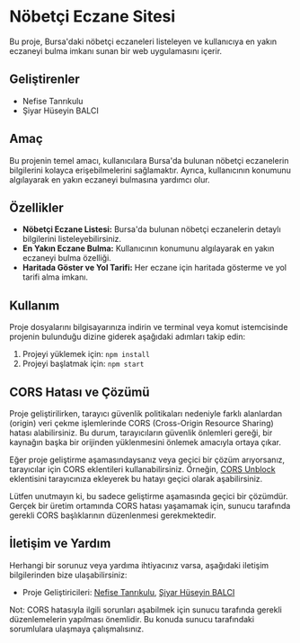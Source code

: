 # Nöbetçi Eczane Sitesi

Bu proje, Bursa'daki nöbetçi eczaneleri listeleyen ve kullanıcıya en yakın eczaneyi bulma imkanı sunan bir web uygulamasını içerir.
## Geliştirenler

- Nefise Tanrıkulu  
- Şiyar Hüseyin BALCI 
## Amaç

Bu projenin temel amacı, kullanıcılara Bursa'da bulunan nöbetçi eczanelerin bilgilerini kolayca erişebilmelerini sağlamaktır. Ayrıca, kullanıcının konumunu algılayarak en yakın eczaneyi bulmasına yardımcı olur.

## Özellikler

- **Nöbetçi Eczane Listesi:** Bursa'da bulunan nöbetçi eczanelerin detaylı bilgilerini listeleyebilirsiniz.
- **En Yakın Eczane Bulma:** Kullanıcının konumunu algılayarak en yakın eczaneyi bulma özelliği.
- **Haritada Göster ve Yol Tarifi:** Her eczane için haritada gösterme ve yol tarifi alma imkanı.

## Kullanım

Proje dosyalarını bilgisayarınıza indirin ve terminal veya komut istemcisinde projenin bulunduğu dizine giderek aşağıdaki adımları takip edin:

1. Projeyi yüklemek için: `npm install`
2. Projeyi başlatmak için: `npm start`


## CORS Hatası ve Çözümü

Proje geliştirilirken, tarayıcı güvenlik politikaları nedeniyle farklı alanlardan (origin) veri çekme işlemlerinde CORS (Cross-Origin Resource Sharing) hatası alabilirsiniz. Bu durum, tarayıcıların güvenlik önlemleri gereği, bir kaynağın başka bir orijinden yüklenmesini önlemek amacıyla ortaya çıkar.

Eğer proje geliştirme aşamasındaysanız veya geçici bir çözüm arıyorsanız, tarayıcılar için CORS eklentileri kullanabilirsiniz. Örneğin, [CORS Unblock](https://chrome.google.com/webstore/detail/cors-unblock/lfhmikememgdcahcdlaciloancbhjino) eklentisini tarayıcınıza ekleyerek bu hatayı geçici olarak aşabilirsiniz.

Lütfen unutmayın ki, bu sadece geliştirme aşamasında geçici bir çözümdür. Gerçek bir üretim ortamında CORS hatası yaşamamak için, sunucu tarafında gerekli CORS başlıklarının düzenlenmesi gerekmektedir.

## İletişim ve Yardım

Herhangi bir sorunuz veya yardıma ihtiyacınız varsa, aşağıdaki iletişim bilgilerinden bize ulaşabilirsiniz:

- Proje Geliştiricileri: [Nefise Tanrıkulu](mailto:nefisetanrikulu@gmail.com), [Şiyar Hüseyin BALCI](mailto:oyunkenti.net@gmail.com)

Not: CORS hatasıyla ilgili sorunları aşabilmek için sunucu tarafında gerekli düzenlemelerin yapılması önemlidir. Bu konuda sunucu tarafındaki sorumlulara ulaşmaya çalışmalısınız.
